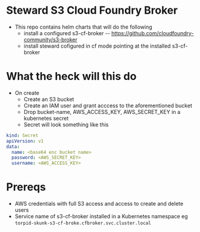 # Steward S3 Cloud Foundry Broker

   * This repo contains helm charts that will do the following
      * install a configured s3-cf-broker -- https://github.com/cloudfoundry-community/s3-broker
      * install steward cofigured in cf mode pointing at the installed s3-cf-broker
      
# What the heck will this do
   * On create
      * Create an S3 bucket
      * Create an IAM user and grant acccess to the aforementioned bucket
      * Drop bucket-name, AWS_ACCESS_KEY, AWS_SECRET_KEY in a kubernetes secret
      * Secret will look something like this
```yaml
kind: Secret
apiVersion: v1
data:
  name: <base64 enc bucket name>
  password: <AWS_SECRET_KEY>
  username: <AWS_ACCESS_KEY>
```  
      
# Prereqs
   * AWS credentials with full S3 access and access to create and delete users
   * Service name of s3-cf-broker installed in a Kubernetes namespace eg `torpid-skunk-s3-cf-broke.cfbroker.svc.cluster.local`


